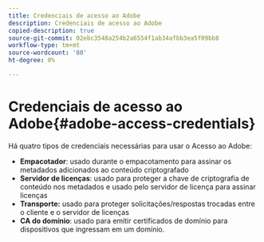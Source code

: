 ```yaml
---
title: Credenciais de acesso ao Adobe
description: Credenciais de acesso ao Adobe
copied-description: true
source-git-commit: 02ebc3548a254b2a6554f1ab34afbb3ea5f09bb8
workflow-type: tm+mt
source-wordcount: '80'
ht-degree: 0%

---
```


# Credenciais de acesso ao Adobe{#adobe-access-credentials}

Há quatro tipos de credenciais necessárias para usar o Acesso ao Adobe:

* **Empacotador**: usado durante o empacotamento para assinar os metadados adicionados ao conteúdo criptografado
* **Servidor de licenças**: usado para proteger a chave de criptografia de conteúdo nos metadados e usado pelo servidor de licença para assinar licenças
* **Transporte:** usado para proteger solicitações/respostas trocadas entre o cliente e o servidor de licenças
* **CA do domínio**: usado para emitir certificados de domínio para dispositivos que ingressam em um domínio.

